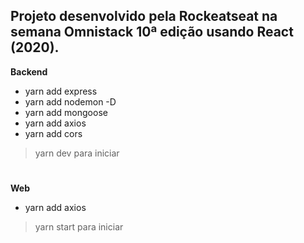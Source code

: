 ## Projeto desenvolvido pela Rockeatseat na semana Omnistack 10ª edição usando React (2020).

**Backend**
 
- yarn add express
- yarn add nodemon -D
- yarn add mongoose
- yarn add axios
- yarn add cors
> yarn dev para iniciar
# 

**Web**

- yarn add axios
> yarn start para iniciar
